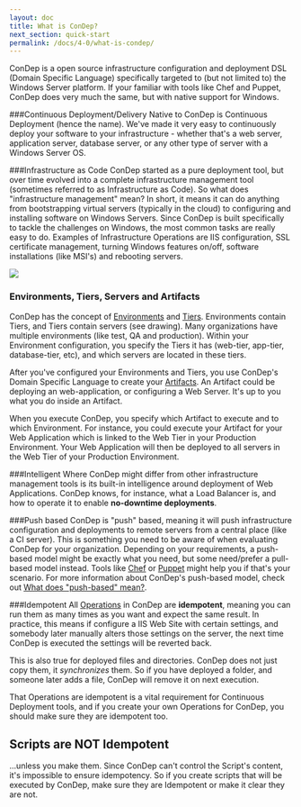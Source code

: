 ```yaml
---
layout: doc
title: What is ConDep?
next_section: quick-start
permalink: /docs/4-0/what-is-condep/
---
```


ConDep is a open source infrastructure configuration and deployment DSL
(Domain Specific Language) specifically targeted to (but not limited to)
the Windows Server platform. If your familiar with tools like Chef and Puppet,
ConDep does very much the same, but with native support for Windows.

###Continuous Deployment/Delivery
Native to ConDep is Continuous Deployment (hence the name). We've made it
very easy to continuously deploy your software to your infrastructure -
whether that's a web server, application server, database server, or any other
type of server with a Windows Server OS.

###Infrastructure as Code
ConDep started as a pure deployment tool, but over time evolved into a complete
infrastructure management tool (sometimes referred to as Infrastructure as Code).
So what does "infrastructure management" mean? In short, it means it can do anything
from bootstrapping virtual servers (typically in the cloud) to configuring and
installing software on Windows Servers. Since ConDep is built specifically to tackle
the challenges on Windows, the most common tasks are really easy to do. Examples of
Infrastructure Operations are IIS configuration, SSL certificate management, turning
Windows features on/off, software installations (like MSI's) and rebooting servers.

<img src="../../../images/condep_arch3.png" class="img-align-right" style="shape-outside: url(../../../images/condep_arch3.png);shape-image-threshold: 0.1;">

### Environments, Tiers, Servers and Artifacts
ConDep has the concept of [Environments](../environment/) and [Tiers](../environment/).
Environments contain Tiers, and Tiers contain servers (see drawing). Many organizations
have multiple environments (like test, QA and production). Within your Environment
configuration, you specify the Tiers it has (web-tier, app-tier, database-tier, etc),
and which servers are located in these tiers.

After you've configured your Environments and Tiers, you use ConDep's Domain Specific
Language to create your [Artifacts](../artifacts/). An Artifact could be deploying an
web-application, or configuring a Web Server. It's up to you what you do inside an Artifact.

When you execute ConDep, you specify which Artifact to execute and to which Environment.
For instance, you could execute your Artifact for your Web Application which is linked
to the Web Tier in your Production Environment. Your Web Application will then be deployed
to all servers in the Web Tier of your Production Environment.

###Intelligent
Where ConDep might differ from other infrastructure management tools is its built-in
intelligence around deployment of Web Applications. ConDep knows, for instance, what
a Load Balancer is, and how to operate it to enable **no-downtime deployments**.

###Push based
ConDep is "push" based, meaning it will push infrastructure configuration and
deployments to remote servers from a central place (like a CI server). This is
something you need to be aware of when evaluating ConDep for your organization.
Depending on your requirements, a push-based model might be exactly what you need,
but some need/prefer a pull-based model instead. Tools like [Chef](https://www.chef.iopu)
or [Puppet](http://puppetlabs.com) might help you if that's your scenario. For more
information about ConDep's push-based model, check out
[What does "push-based" mean?](/docs/3-0/push-based/).

###Idempotent
All [Operations](/docs/3-0/condep-dsl-operations/) in ConDep are **idempotent**,
meaning you can run them as many times as you want and expect the same result. In
practice, this means if configure a IIS Web Site with certain settings, and somebody
later manually alters those settings on the server, the next time ConDep is executed
the settings will be reverted back.

This is also true for deployed files and directories. ConDep does not just copy them,
it *synchronizes* them. So if you have deployed a folder, and someone later adds a file,
ConDep will remove it on next execution.

That Operations are idempotent is a vital requirement for Continuous Deployment tools,
and if you create your own Operations for ConDep, you should make sure they are idempotent too.

<div class="note warning">
	<h2>Scripts are NOT Idempotent</h2>
  <p>
	...unless you make them. Since ConDep can't control the Script's content, it's
	impossible to ensure idempotency. So if you create scripts that will be executed by
	ConDep, make sure they are Idempotent or make it clear they are not.
	</p>
</div>
